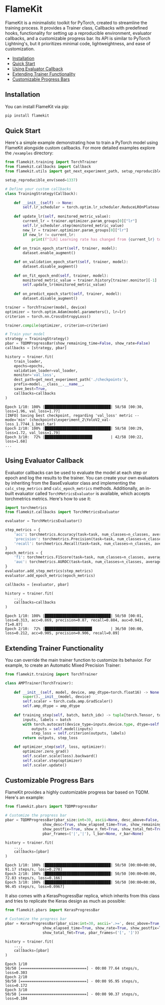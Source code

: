 # FlameKit

FlameKit is a minimalistic toolkit for PyTorch, created to streamline the training process. It provides a Trainer class, Callbacks with predefined hooks, functionality for setting up a reproducible environment, evaluator callbacks, and a customizable progress bar. Its API is similar to PyTorch Lightning's, but it prioritizes minimal code, lightweightness, and ease of customization.

- [Installation](#installation)
- [Quick Start](#quick-start)
- [Using Evaluator Callback](#using-evaluator-callback)
- [Extending Trainer Functionality](#extending-trainer-functionality)
- [Customizable Progress Bars](#customizable-progress-bars)


## Installation

You can install FlameKit via pip:

```bash
pip install flamekit
```

## Quick Start

Here's a simple example demonstrating how to train a PyTorch model using FlameKit alongside custom callbacks. For more detailed examples explore the `/examples` directory:

```python
from flamekit.training import TorchTrainer
from flamekit.callbacks import Callback
from flamekit.utils import get_next_experiment_path, setup_reproducible_env

setup_reproducible_env(seed=1337)

# Define your custom callbacks
class TrainingStrategy(Callback):
    
    def __init__(self) -> None:
        self.lr_scheduler = torch.optim.lr_scheduler.ReduceLROnPlateau(optimizer, patience=20, min_lr=min_lr)
    
    def update_lr(self, monitored_metric_value):
        current_lr = trainer.optimizer.param_groups[0]["lr"]
        self.lr_scheduler.step(monitored_metric_value)
        new_lr = trainer.optimizer.param_groups[0]["lr"]
        if new_lr != current_lr:
            print(f"[LR] Learning rate has changed from {current_lr} to {new_lr}")
    
    def on_train_epoch_start(self, trainer, model):
        dataset.enable_augment()

    def on_validation_epoch_start(self, trainer, model):
        dataset.disable_augment()
            
    def on_fit_epoch_end(self, trainer, model):
        monitored_metric_value = trainer.history[trainer.monitor][-1]
        self.update_lr(monitored_metric_value)
            
    def on_predict_epoch_start(self, trainer, model):
        dataset.disable_augment()

trainer = TorchTrainer(model, device)
optimizer = torch.optim.Adam(model.parameters(), lr=lr)
criterion = torch.nn.CrossEntropyLoss()

trainer.compile(optimizer, criterion=criterion)

# Train your model
strategy = TrainingStrategy()
pbar = TQDMProgressBar(show_remaining_time=False, show_rate=False)
callbacks = [strategy, pbar]

history = trainer.fit(
    train_loader,
    epochs=epochs,
    validation_loader=val_loader,
    monitor='val_loss',
    dest_path=get_next_experiment_path('./checkpoints'),
    prefix=model.__class__.__name__,
    save_best=True,
    callbacks=callbacks
)
```
```
Epoch 1/10: 100% |██████████████████████████████| 58/58 [00:30, loss=1.96, val_loss=1.77]
[INFO] Saving best checkpoint, regarding 'val_loss' metric -- mode='min' (checkpoints\experiment_2\YoloV2_val-loss_1.7744_1_best.tar)
Epoch 2/10: 100% |██████████████████████████████| 58/58 [00:29, loss=1.72, val_loss=1.79]
Epoch 3/10:  72% |█████████████████████▋        | 42/58 [00:22, loss=1.68]
...
```

## Using Evaluator Callback

Evaluator callbacks can be used to evaluate the model at each step or epoch and log the results to the trainer. You can create your own evaluators by inheriting from the BaseEvaluator class and implementing the `calc_step_metrics` and `calc_epoch_metrics` methods. Additionally, an in-built evaluator called `TorchMetricsEvaluator` is available, which accepts torchmetrics metrics. Here's how to use it:

```python
import torchmetrics
from flamekit.callbacks import TorchMetricsEvaluator

evaluator = TorchMetricsEvaluator()

step_metrics = {
    'acc': torchmetrics.Accuracy(task=task, num_classes=n_classes, average=average),
    'precision': torchmetrics.Precision(task=task, num_classes=n_classes, average=average),
    'recall': torchmetrics.Recall(task=task, num_classes=n_classes, average=average),
}
epoch_metrics = {
    'f1': torchmetrics.F1Score(task=task, num_classes=n_classes, average=average),
    'auc': torchmetrics.AUROC(task=task, num_classes=n_classes, average=average),
}
evaluator.add_step_metrics(step_metrics)
evaluator.add_epoch_metric(epoch_metrics)

callbacks = [evaluator, pbar]

history = trainer.fit(
    ...,
    callbacks=callbacks
)
```
```
Epoch 1/10: 100% |██████████████████████████████| 50/50 [00:01, loss=0.313, acc=0.869, precision=0.87, recall=0.884, auc=0.941, f1=0.87]
Epoch 2/10:  72% |█████████████████████▌        | 36/50 [00:00, loss=0.212, acc=0.905, precision=0.906, recall=0.89] 
```

## Extending Trainer Functionality

You can override the main trainer function to customize its behavior. For example, to create an Automatic Mixed Precision Trainer:

```python
from flamekit.training import TorchTrainer

class AMPTrainer(TorchTrainer):
    
    def __init__(self, model, device, amp_dtype=torch.float16) -> None:
        super().__init__(model, device)
        self.scaler = torch.cuda.amp.GradScaler()
        self.amp_dtype = amp_dtype
    
    def training_step(self, batch, batch_idx) -> tuple[torch.Tensor, torch.Tensor]:
        inputs, labels = batch
        with torch.autocast(device_type=inputs.device.type, dtype=self.amp_dtype):
            outputs = self.model(inputs)
            step_loss = self.criterion(outputs, labels)
        return outputs, step_loss

    def optimizer_step(self, loss, optimizer):
        optimizer.zero_grad()
        self.scaler.scale(loss).backward()
        self.scaler.step(optimizer)
        self.scaler.update()
```

## Customizable Progress Bars

FlameKit provides a highly customizable progress bar based on TQDM. Here's an example:

```python
from flamekit.pbars import TQDMProgressBar 

# Customize the progress bar
pbar = TQDMProgressBar(pbar_size:int=30, ascii=None, desc_above=False,
                 show_desc=True, show_elapsed_time=True, show_remaining_time=True, show_rate=True,
                 show_postfix=True, show_n_fmt=True, show_total_fmt=True, show_percentage=True,
                 pbar_frames=('|','|'), l_bar=None, r_bar=None)

history = trainer.fit(
    ...,
    callbacks=[pbar]
)
```
```
Epoch 1/10: 100% |██████████████████████████████| 50/50 [00:00<00:00, 91.17 steps/s, loss=0.278]
Epoch 2/10: 100% |██████████████████████████████| 50/50 [00:00<00:00, 72.83 steps/s, loss=0.166] 
Epoch 3/10: 100% |██████████████████████████████| 50/50 [00:00<00:00, 96.45 steps/s, loss=0.0967]
```
It also comes with a KerasProgressBar replica, which inherits from this class and tries to replicate the Keras design as much as possible:
```python
from flamekit.pbars import KerasProgressBar 

# Customize the progress bar
pbar = KerasProgressBar(pbar_size:int=30, ascii='.>=', desc_above=True, show_desc=True,
                 show_elapsed_time=True, show_rate=True, show_postfix=True, show_n_fmt=True,
                 show_total_fmt=True, pbar_frames=('[', ']'))

history = trainer.fit(
    ...,
    callbacks=[pbar]
)
```
```
Epoch 1/10
50/50 [==============================] - 00:00 77.64 steps/s, loss=0.303 
Epoch 2/10
50/50 [==============================] - 00:00 95.95 steps/s, loss=0.172
Epoch 3/10
50/50 [==============================] - 00:00 90.37 steps/s, loss=0.104 
```
